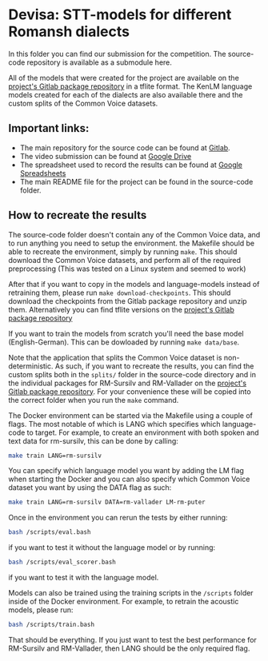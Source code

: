 # Devisa: STT-models for different Romansh dialects

In this folder you can find our submission for the competition. The source-code repository is available as a submodule here.

All of the models that were created for the project are available on the [project's Gitlab package repository](https://gitlab.com/prvInSpace/romansh-stt-project/-/packages)
in a tflite format. The KenLM language models created for each of the dialects are also available there and the custom splits of the Common Voice datasets.

## Important links:
* The main repository for the source code can be found at [Gitlab](https://gitlab.com/prvInSpace/romansh-stt-project).
* The video submission can be found at [Google Drive](https://drive.google.com/file/d/17Tfj7nfZEhVOid7HqhnqZGwM_V9zLT4w/view?usp=sharing)
* The spreadsheet used to record the results can be found at [Google Spreadsheets](https://docs.google.com/spreadsheets/d/1TBw0GrosfgvsdqPXYzgkaN3ZsMQys8574L6bhlNh4rw/edit?usp=sharing)
* The main README file for the project can be found in the source-code folder.

## How to recreate the results

The source-code folder doesn't contain any of the Common Voice data, and to run anything you need to setup the environment. the Makefile should be able to recreate the environment, simply by running `make`. This should download the Common Voice datasets, and perform all of the required preprocessing (This was tested on a Linux system and seemed to work)

After that if you want to copy in the models and language-models instead of retraining them, please run `make download-checkpoints`. This should download the checkpoints from the Gitlab package repository and unzip them. Alternatively you can find tflite versions on the [project's Gitlab package repository](https://gitlab.com/prvInSpace/romansh-stt-project/-/packages)

If you want to train the models from scratch you'll need the base model (English-German). This can be dowloaded by running `make data/base`.

Note that the application that splits the Common Voice dataset is non-deterministic.
As such, if you want to recreate the results, you can find the custom splits both in the `splits/` folder in the source-code directory and in the individual packages for RM-Sursilv and RM-Vallader on the [project's Gitlab package repository](https://gitlab.com/prvInSpace/romansh-stt-project/-/packages). For your convenience these will be copied into the correct folder when you run the `make` command.

The Docker environment can be started via the Makefile using a couple of flags. The most notable of which is LANG which specifies which language-code to target.
For example, to create an environment with both spoken and text data for rm-sursilv, this can be done by calling:
```bash
make train LANG=rm-sursilv
```
You can specify which language model you want by adding the LM flag when starting the Docker and you can also specify which Common Voice dataset you want by using the DATA flag as such:
```bash 
make train LANG=rm-sursilv DATA=rm-vallader LM-rm-puter 
```

Once in the environment you can rerun the tests by either running:
```bash
bash /scripts/eval.bash
```
if you want to test it without the language model or by running:
```bash
bash /scripts/eval_scorer.bash
```
if you want to test it with the language model.


Models can also be trained using the training scripts in the `/scripts` folder inside of the Docker environment.
For example, to retrain the acoustic models, please run:
```bash 
bash /scripts/train.bash
```

That should be everything.
If you just want to test the best performance for RM-Sursilv and RM-Vallader, then LANG should be the only required flag.
